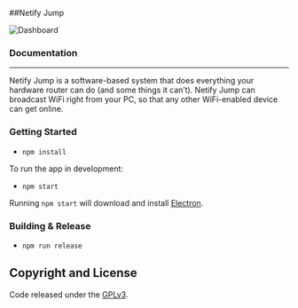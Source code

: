 ##Netify Jump

![Dashboard](https://raw.githubusercontent.com/luigiplr/netify-jump/master/util/UI_preview.png)

### Documentation
---------------------------

Netify Jump is a software-based system that does everything your hardware router can do (and some things it can’t). Netify Jump can broadcast WiFi right from your PC, so that any other WiFi-enabled device can get online. 

### Getting Started

- `npm install`

To run the app in development:

- `npm start`

Running `npm start` will download and install [Electron](http://electron.atom.io/).

### Building & Release

- `npm run release`

## Copyright and License

Code released under the [GPLv3](LICENSE.md).
